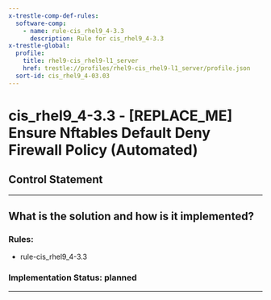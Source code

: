 ```yaml
---
x-trestle-comp-def-rules:
  software-comp:
    - name: rule-cis_rhel9_4-3.3
      description: Rule for cis_rhel9_4-3.3
x-trestle-global:
  profile:
    title: rhel9-cis_rhel9-l1_server
    href: trestle://profiles/rhel9-cis_rhel9-l1_server/profile.json
  sort-id: cis_rhel9_4-03.03
---
```


# cis_rhel9_4-3.3 - \[REPLACE_ME\] Ensure Nftables Default Deny Firewall Policy (Automated)

## Control Statement

______________________________________________________________________

## What is the solution and how is it implemented?

<!-- For implementation status enter one of: implemented, partial, planned, alternative, not-applicable -->

<!-- Note that the list of rules under ### Rules: is read-only and changes will not be captured after assembly to JSON -->

<!-- Add control implementation description here for control: cis_rhel9_4-3.3 -->

### Rules:

  - rule-cis_rhel9_4-3.3

### Implementation Status: planned

______________________________________________________________________
